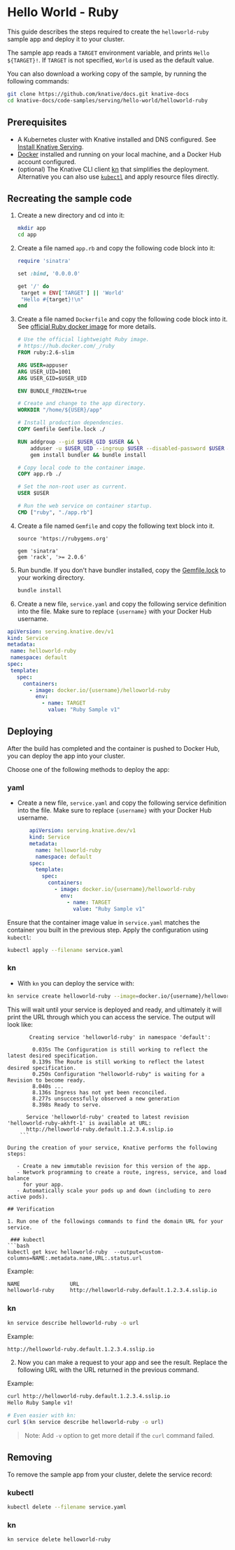 # Hello World - Ruby

This guide describes the steps required to create the `helloworld-ruby` sample app and deploy it to your cluster.

The sample app reads a `TARGET` environment variable, and prints `Hello ${TARGET}!`.
If `TARGET` is not specified, `World` is used as the default value.

You can also download a working copy of the sample, by running the
following commands:

```bash
git clone https://github.com/knative/docs.git knative-docs
cd knative-docs/code-samples/serving/hello-world/helloworld-ruby
```

## Prerequisites

- A Kubernetes cluster with Knative installed and DNS configured. See
  [Install Knative Serving](https://knative.dev/docs/install/serving/install-serving-with-yaml).
- [Docker](https://www.docker.com) installed and running on your local machine,
  and a Docker Hub account configured.
- (optional) The Knative CLI client [kn](https://github.com/knative/client/releases) that simplifies the deployment. Alternative you can also use [`kubectl`](https://kubernetes.io/docs/tasks/tools/install-kubectl/) and apply resource files directly.

## Recreating the sample code

1. Create a new directory and cd into it:

   ```bash
   mkdir app
   cd app
   ```

1. Create a file named `app.rb` and copy the following code block into it:

   ```ruby
   require 'sinatra'

   set :bind, '0.0.0.0'

   get '/' do
    target = ENV['TARGET'] || 'World'
    "Hello #{target}!\n"
   end
   ```

1. Create a file named `Dockerfile` and copy the following code block into it. See
   [official Ruby docker image](https://hub.docker.com/_/ruby/) for more
   details.

   ```Dockerfile
   # Use the official lightweight Ruby image.
   # https://hub.docker.com/_/ruby
   FROM ruby:2.6-slim

   ARG USER=appuser
   ARG USER_UID=1001
   ARG USER_GID=$USER_UID

   ENV BUNDLE_FROZEN=true

   # Create and change to the app directory.
   WORKDIR "/home/${USER}/app"

   # Install production dependencies.
   COPY Gemfile Gemfile.lock ./

   RUN addgroup --gid $USER_GID $USER && \
       adduser -u $USER_UID --ingroup $USER --disabled-password $USER && \
       gem install bundler && bundle install

   # Copy local code to the container image.
   COPY app.rb ./

   # Set the non-root user as current.
   USER $USER

   # Run the web service on container startup.
   CMD ["ruby", "./app.rb"]
   ```

1. Create a file named `Gemfile` and copy the following text block into it.

   ```gem
   source 'https://rubygems.org'

   gem 'sinatra'
   gem 'rack', '>= 2.0.6'
   ```

1. Run bundle. If you don't have bundler installed, copy the
   [Gemfile.lock](Gemfile.lock) to your working directory.

   ```bash
   bundle install
   ```

1. Create a new file, `service.yaml` and copy the following service definition into the file. Make sure to replace `{username}` with your Docker Hub username.

 ```yaml
apiVersion: serving.knative.dev/v1
kind: Service
metadata:
  name: helloworld-ruby
  namespace: default
spec:
  template:
    spec:
      containers:
        - image: docker.io/{username}/helloworld-ruby
          env:
            - name: TARGET
              value: "Ruby Sample v1"
 ```

## Deploying

After the build has completed and the container is pushed to Docker Hub, you can deploy the app into your cluster.

Choose one of the following methods to deploy the app:

### yaml

- Create a new file, `service.yaml` and copy the following service definition into the file. Make sure to replace `{username}` with your Docker Hub username.

```yaml
       apiVersion: serving.knative.dev/v1
       kind: Service
       metadata:
         name: helloworld-ruby
         namespace: default
       spec:
         template:
           spec:
             containers:
               - image: docker.io/{username}/helloworld-ruby
                 env:
                   - name: TARGET
                     value: "Ruby Sample v1"
```

Ensure that the container image value in `service.yaml` matches the container you built in the previous step.
Apply the configuration using `kubectl`:

```bash
kubectl apply --filename service.yaml
```

### kn

- With `kn` you can deploy the service with:

```bash
kn service create helloworld-ruby --image=docker.io/{username}/helloworld-ruby --env TARGET="Ruby Sample v1"
```

This will wait until your service is deployed and ready, and ultimately it will print the URL through which you can access the service.
The output will look like:

```text
       Creating service 'helloworld-ruby' in namespace 'default':

        0.035s The Configuration is still working to reflect the latest desired specification.
        0.139s The Route is still working to reflect the latest desired specification.
        0.250s Configuration "helloworld-ruby" is waiting for a Revision to become ready.
        8.040s ...
        8.136s Ingress has not yet been reconciled.
        8.277s unsuccessfully observed a new generation
        8.398s Ready to serve.

      Service 'helloworld-ruby' created to latest revision 'helloworld-ruby-akhft-1' is available at URL:
      http://helloworld-ruby.default.1.2.3.4.sslip.io
    ```

During the creation of your service, Knative performs the following steps:

   - Create a new immutable revision for this version of the app.
   - Network programming to create a route, ingress, service, and load balance
     for your app.
   - Automatically scale your pods up and down (including to zero active pods).

## Verification

1. Run one of the followings commands to find the domain URL for your service.

 ### kubectl
```bash
kubectl get ksvc helloworld-ruby  --output=custom-columns=NAME:.metadata.name,URL:.status.url
```

 Example:

 ```bash
NAME                URL
helloworld-ruby     http://helloworld-ruby.default.1.2.3.4.sslip.io
 ```

### kn

```bash
kn service describe helloworld-ruby -o url
```

Example:

```bash
http://helloworld-ruby.default.1.2.3.4.sslip.io
```

2. Now you can make a request to your app and see the result.
Replace the following URL with the URL returned in the previous command.

 Example:

   ```bash
   curl http://helloworld-ruby.default.1.2.3.4.sslip.io
   Hello Ruby Sample v1!

   # Even easier with kn:
   curl $(kn service describe helloworld-ruby -o url)
   ```

   > Note: Add `-v` option to get more detail if the `curl` command failed.

## Removing

To remove the sample app from your cluster, delete the service record:

### kubectl

```bash
kubectl delete --filename service.yaml
```

### kn

```bash
kn service delete helloworld-ruby
```
